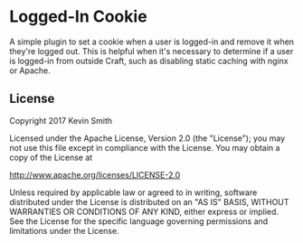 # Logged-In Cookie

A simple plugin to set a cookie when a user is logged-in and remove it when they're logged out. This is helpful when it's necessary to determine if a user is logged-in from outside Craft, such as disabling static caching with nginx or Apache.

## License

Copyright 2017 Kevin Smith

Licensed under the Apache License, Version 2.0 (the "License");
you may not use this file except in compliance with the License.
You may obtain a copy of the License at

  http://www.apache.org/licenses/LICENSE-2.0

Unless required by applicable law or agreed to in writing, software
distributed under the License is distributed on an "AS IS" BASIS,
WITHOUT WARRANTIES OR CONDITIONS OF ANY KIND, either express or implied.
See the License for the specific language governing permissions and
limitations under the License.
